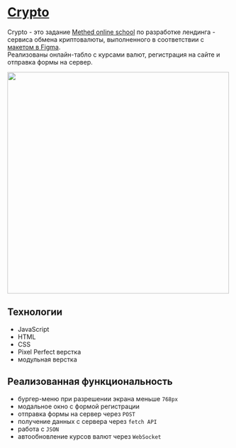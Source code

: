 # [Crypto](https://wee-owl.github.io/Money_exchange_service/)  

Crypto - это задание [Methed online school](https://methed.ru/) по разработке лендинга - сервиса обмена криптовалюты, выполненного в соответствии с [макетом в Figma](https://www.figma.com/design/GpRY96f0MRtz6CvBiHmvwh/Crypto-(intensive)-(Copy)?t=9CE3FCcJeJuVmYSl-1).  
Реализованы онлайн-табло с курсами валют, регистрация на сайте и отправка формы на сервер.  

<img src="https://github.com/wee-owl/Money_exchange_service/assets/95621680/ed831acc-8311-4abe-882b-8fbb6894775e" width="500" height="">  

## Технологии  
- JavaScript
- HTML
- CSS
- Pixel Perfect верстка
- модульная верстка

## Реализованная функциональность
- бургер-меню при разрешении экрана меньше `768px`
- модальное окно с формой регистрации
- отправка формы на сервер через `POST`
- получение данных с сервера через `fetch API`
- работа с `JSON`
- автообновление курсов валют через `WebSocket`
